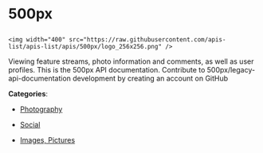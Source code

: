 # 500px<p align="center">
    <img width="400" src="https://raw.githubusercontent.com/apis-list/apis-list/apis/500px/logo_256x256.png" />
</p>

Viewing feature streams, photo information and comments, as well as user profiles. This is the 500px API documentation. Contribute to 500px/legacy-api-documentation development by creating an account on GitHub

**Categories**:

- [Photography](https://github/apis-list/apis-list#photography)

- [Social](https://github/apis-list/apis-list#social)

- [Images, Pictures](https://github/apis-list/apis-list#images-pictures)





